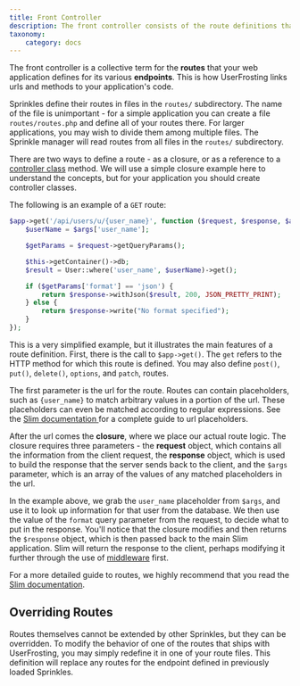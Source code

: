 ```yaml
---
title: Front Controller
description: The front controller consists of the route definitions that UserFrosting uses to process incoming requests from the client.
taxonomy:
    category: docs
---
```


The front controller is a collective term for the **routes** that your web application defines for its various **endpoints**.  This is how UserFrosting links urls and methods to your application's code.

Sprinkles define their routes in files in the `routes/` subdirectory.  The name of the file is unimportant - for a simple application you can create a file `routes/routes.php` and define all of your routes there.  For larger applications, you may wish to divide them among multiple files.  The Sprinkle manager will read routes from all files in the `routes/` subdirectory.

There are two ways to define a route - as a closure, or as a reference to a [controller class](/routes-and-controllers/controller-classes) method.  We will use a simple closure example here to understand the concepts, but for your application you should create controller classes.

The following is an example of a `GET` route:

```php
$app->get('/api/users/u/{user_name}', function ($request, $response, $args) {
    $userName = $args['user_name'];

    $getParams = $request->getQueryParams();

    $this->getContainer()->db;
    $result = User::where('user_name', $userName)->get();

    if ($getParams['format'] == 'json') {
        return $response->withJson($result, 200, JSON_PRETTY_PRINT);
    } else {
        return $response->write("No format specified");
    }
});
```

This is a very simplified example, but it illustrates the main features of a route definition.  First, there is the call to `$app->get()`.  The `get` refers to the HTTP method for which this route is defined.  You may also define `post()`, `put()`, `delete()`, `options`, and `patch`, routes.

The first parameter is the url for the route.  Routes can contain placeholders, such as `{user_name}` to match arbitrary values in a portion of the url.  These placeholders can even be matched according to regular expressions.  See the [Slim documentation ](https://www.slimframework.com/docs/objects/router.html#route-placeholders) for a complete guide to url placeholders.

After the url comes the **closure**, where we place our actual route logic.  The closure requires three parameters - the **request** object, which contains all the information from the client request, the **response** object, which is used to build the response that the server sends back to the client, and the `$args` parameter, which is an array of the values of any matched placeholders in the url.

In the example above, we grab the `user_name` placeholder from `$args`, and use it to look up information for that user from the database.  We then use the value of the `format` query parameter from the request, to decide what to put in the response.  You'll notice that the closure modifies and then returns the `$response` object, which is then passed back to the main Slim application.  Slim will return the response to the client, perhaps modifying it further through the use of [middleware](https://www.slimframework.com/docs/concepts/middleware.html) first.

For a more detailed guide to routes, we highly recommend that you read the [Slim documentation](https://www.slimframework.com/docs/objects/router.html).

## Overriding Routes

Routes themselves cannot be extended by other Sprinkles, but they can be overridden.  To modify the behavior of one of the routes that ships with UserFrosting, you may simply redefine it in one of your route files.  This definition will replace any routes for the endpoint defined in previously loaded Sprinkles.

